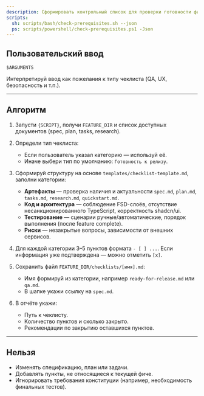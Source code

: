 ```yaml
---
description: Сформировать контрольный список для проверки готовности фичи перед /speckit.implement или до релиза.
scripts:
  sh: scripts/bash/check-prerequisites.sh --json
  ps: scripts/powershell/check-prerequisites.ps1 -Json
---
```


## Пользовательский ввод

```text
$ARGUMENTS
```

Интерпретируй ввод как пожелания к типу чеклиста (QA, UX, безопасность и т.п.).

---

## Алгоритм

1. Запусти `{SCRIPT}`, получи `FEATURE_DIR` и список доступных документов (spec, plan, tasks, research).

2. Определи тип чеклиста:
   - Если пользователь указал категорию — используй её.
   - Иначе выбери тип по умолчанию: `Готовность к релизу`.

3. Сформируй структуру на основе `templates/checklist-template.md`, заполни категории:
   - **Артефакты** — проверка наличия и актуальности `spec.md`, `plan.md`, `tasks.md`, `research.md`, `quickstart.md`.
   - **Код и архитектура** — соблюдение FSD-слоёв, отсутствие несанкционированного TypeScript, корректность shadcn/ui.
   - **Тестирование** — сценарии ручные/автоматические, порядок выполнения (после feature complete).
   - **Риски** — незакрытые вопросы, зависимости от внешних сервисов.

4. Для каждой категории 3–5 пунктов формата `- [ ] ...`. Если информация уже подтверждена — можно отметить `[x]`.

5. Сохранить файл `FEATURE_DIR/checklists/[имя].md`:
   - Имя формируй из категории, например `ready-for-release.md` или `qa.md`.
   - В шапке укажи ссылку на `spec.md`.

6. В отчёте укажи:
   - Путь к чеклисту.
   - Количество пунктов и сколько закрыто.
   - Рекомендации по закрытию оставшихся пунктов.

---

## Нельзя

- Изменять спецификацию, план или задачи.
- Добавлять пункты, не относящиеся к текущей фиче.
- Игнорировать требования конституции (например, необходимость финальных тестов).
